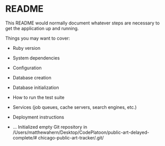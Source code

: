 # README

This README would normally document whatever steps are necessary to get the
application up and running.

Things you may want to cover:

* Ruby version

* System dependencies

* Configuration

* Database creation

* Database initialization

* How to run the test suite

* Services (job queues, cache servers, search engines, etc.)

* Deployment instructions

* ...
Initialized empty Git repository in /Users/matthewahern/Desktop/CodePlatoon/public-art-delayed-complete/# chicago-public-art-tracker/.git/
